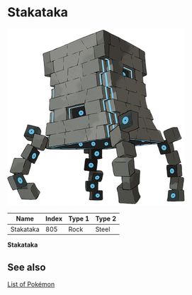 # Stakataka


![Stakataka](images/805.png)

| **Name** | **Index** | **Type 1** | **Type 2** |
|----|----|----|----|
| Stakataka | 805 | Rock | Steel  |

**Stakataka** 

## See also

[List of Pokémon](../pokemon.md)
